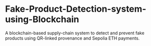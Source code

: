 # Fake-Product-Detection-system-using-Blockchain
A blockchain-based supply-chain system to detect and prevent fake products using QR-linked provenance and Sepolia ETH payments.

